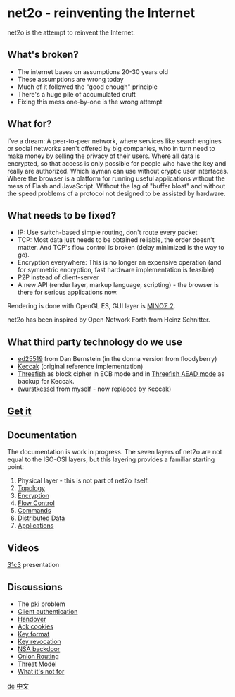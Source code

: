 net2o - reinventing the Internet
================================

net2o is the attempt to reinvent the Internet.

What's broken?
--------------

* The internet bases on assumptions 20-30 years old
* These assumptions are wrong today
* Much of it followed the "good enough" principle
* There's a huge pile of accumulated cruft
* Fixing this mess one-by-one is the wrong attempt

What for?
---------

I've a dream: A peer-to-peer network, where services like search engines or
social networks aren't offered by big companies, who in turn need to make money
by selling the privacy of their users. Where all data is encrypted, so that
access is only possible for people who have the key and really are authorized.
Which layman can use without cryptic user interfaces. Where the browser is a
platform for running useful applications without the mess of Flash and
JavaScript. Without the lag of "buffer bloat" and without the speed problems of
a protocol not designed to be assisted by hardware.

What needs to be fixed?
-----------------------

* IP: Use switch-based simple routing, don't route every packet
* TCP: Most data just needs to be obtained reliable, the order doesn't
  matter. And TCP's flow control is broken (delay minimized is the way to go).
* Encryption everywhere: This is no longer an expensive operation (and for
  symmetric encryption, fast hardware implementation is feasible)
* P2P instead of client-server
* A new API (render layer, markup language, scripting) - the browser is there
  for serious applications now.

Rendering is done with OpenGL ES, GUI layer is
[MINOΣ 2](https://fossil.net2o.de/minos2).

net2o has been inspired by Open Network Forth from Heinz Schnitter.

What third party technology do we use
-------------------------------------

* [ed25519](ed25519.md) from Dan Bernstein (in the donna version from
  floodyberry)
* [Keccak](http://keccak.noekeon.org/) (original reference implementation)
* [Threefish](https://www.schneier.com/threefish.html) as block cipher
  in ECB mode and in [Threefish AEAD mode](threefish.md) as backup for Keccak.
* ([wurstkessel](wurstkessel.wiki) from myself - now replaced by Keccak)

[Get it](get-it.md)
-------------------

Documentation
-------------

The documentation is work in progress. The seven layers of net2o are not
equal to the ISO-OSI layers, but this layering provides a familiar starting
point:

1. Physical layer - this is not part of net2o itself.
2. [Topology](topology.md)
3. [Encryption](encryption.wiki)
4. [Flow Control](flow-control.wiki)
5. [Commands](commands.md)
6. [Distributed Data](distributed-data.wiki)
7. [Applications](applications.wiki)

Videos
------

[31c3](31c3.md) presentation

Discussions
-----------

* The [pki](pki.md) problem
* [Client authentication](client-auth.wiki)
* [Handover](handover.wiki)
* [Ack cookies](ackcookies.wiki)
* [Key format](key-format.wiki)
* [Key revocation](key-revocation.wiki)
* [NSA backdoor](nsa-backdoor.md)
* [Onion Routing](onion-routing.md)
* [Threat Model](threat-model.md)
* [What it's not for](whatnotfor.md)

[de](/net2o/wiki?name=net2o.de)
[中文](net2o.zh.md)
